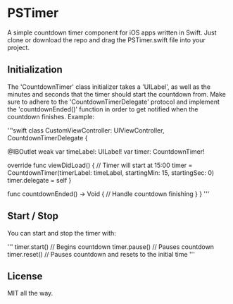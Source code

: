 # PSTimer
A simple countdown timer component for iOS apps written in Swift. Just clone or download the repo and drag the PSTimer.swift file into your project.

## Initialization
The 'CountdownTimer' class initializer takes a 'UILabel', as well as the minutes and seconds that the timer should start the countdown from. Make sure to adhere to the 'CountdownTimerDelegate' protocol and implement the 'countdownEnded()' function in order to get notified when the countdown finishes. Example:

'''swift
class CustomViewController: UIViewController, CountdownTimerDelegate {

  @IBOutlet weak var timeLabel: UILabel!
  var timer: CountdownTimer!

  override func viewDidLoad() {
    // Timer will start at 15:00
    timer = CountdownTimer(timerLabel: timeLabel, startingMin: 15, startingSec: 0)
    timer.delegate = self
  }

  func countdownEnded() -> Void {
    // Handle countdown finishing
  }
}
'''

## Start / Stop
You can start and stop the timer with:

'''
timer.start() // Begins countdown
timer.pause() // Pauses countdown
timer.reset() // Pauses countdown and resets to the initial time
'''

## License
MIT all the way.
